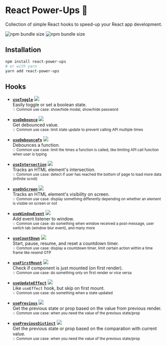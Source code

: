 # React Power-Ups 🌟

Collection of simple React hooks to speed-up your React app development.

![npm bundle size](https://img.shields.io/bundlephobia/min/react-power-ups)
![npm bundle size](https://img.shields.io/bundlephobia/minzip/react-power-ups)

## Installation

```sh
npm install react-power-ups
# or with yarn
yarn add react-power-ups
```

## Hooks

[img-demo]: https://img.shields.io/badge/demo-%20%20%20%F0%9F%9A%80-green.svg

- [**`useToggle`**](./src/use-toggle.ts) [![][img-demo]](https://codesandbox.io/s/github/afiiif/react-power-ups-demo?file=/pages/use-toggle.tsx&initialpath=/use-toggle)  
  Easily toggle or set a boolean state.  
  <small>💡 Common use case: show/hide modal, show/hide password</small>

- [**`useDebounce`**](./src/use-debounce.ts) [![][img-demo]](https://codesandbox.io/s/github/afiiif/react-power-ups-demo?file=/pages/use-debounce.tsx&initialpath=/use-debounce)  
  Get debounced value.  
  <small>💡 Common use case: limit state update to prevent calling API multiple times</small>

- [**`useDebounceFn`**](./src/use-debounce-fn.ts) [![][img-demo]](https://codesandbox.io/s/github/afiiif/react-power-ups-demo?file=/pages/use-debounce-fn.tsx&initialpath=/use-debounce-fn)  
  Debounces a function.  
  <small>💡 Common use case: limit the times a function is called, like limiting API call function when user is typing</small>

- [**`useIntersection`**](./src/use-intersection.ts) [![][img-demo]](https://codesandbox.io/s/github/afiiif/react-power-ups-demo?file=/pages/use-intersection.tsx&initialpath=/use-intersection)  
  Tracks an HTML element's intersection.  
  <small>💡 Common use case: detect if user has reached the bottom of page to load more data (infinite scroll)</small>

- [**`useOnScreen`**](./src/use-on-screen.ts) [![][img-demo]](https://codesandbox.io/s/github/afiiif/react-power-ups-demo?file=/pages/use-on-screen.tsx&initialpath=/use-on-screen)  
  Tracks an HTML element's visibility on screen.  
  <small>💡 Common use case: display something differently depending on whether an element is visible on screen or not</small>

- [**`useWindowEvent`**](./src/use-window-event.ts) [![][img-demo]](https://codesandbox.io/s/github/afiiif/react-power-ups-demo?file=/pages/use-window-event.tsx&initialpath=/use-window-event)  
  Add event listener to window.  
  <small>💡 Common use case: do something when window received a post-message, user switch tab (window blur event), and many more</small>

- [**`useCountDown`**](./src/use-count-down.ts) [![][img-demo]](https://codesandbox.io/s/github/afiiif/react-power-ups-demo?file=/pages/use-count-down.tsx&initialpath=/use-count-down)  
  Start, pause, resume, and reset a countdown timer.  
  <small>💡 Common use case: display a countdown timer, limit certain action within a time frame like resend OTP</small>

- [**`useFirstMount`**](./src/use-first-mount.ts) [![][img-demo]](https://codesandbox.io/s/github/afiiif/react-power-ups-demo?file=/pages/use-first-mount.tsx&initialpath=/use-first-mount)  
  Check if component is just mounted (on first render).  
  <small>💡 Common use case: do something only on first render or vice versa</small>

- [**`useUpdateEffect`**](./src/use-update-effect.ts) [![][img-demo]](https://codesandbox.io/s/github/afiiif/react-power-ups-demo?file=/pages/use-update-effect.tsx&initialpath=/use-update-effect)  
  Like `useEffect` hook, but skip on first mount.  
  <small>💡 Common use case: do something when a state updated</small>

- [**`usePrevious`**](./src/use-previous.ts) [![][img-demo]](https://codesandbox.io/s/github/afiiif/react-power-ups-demo?file=/pages/use-previous.tsx&initialpath=/use-previous)  
  Get the previous state or prop based on the value from previous render.  
  <small>💡 Common use case: when you need the value of the previous state/prop</small>

- [**`usePreviousDistinct`**](./src/use-previous-distinct.ts) [![][img-demo]](https://codesandbox.io/s/github/afiiif/react-power-ups-demo?file=/pages/use-previous-distinct.tsx&initialpath=/use-previous-distinct)  
  Get the previous state or prop based on the comparation with current value.  
  <small>💡 Common use case: when you need the value of the previous state/prop</small>
